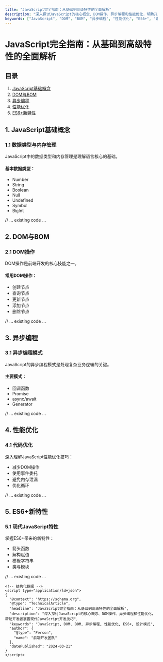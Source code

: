 ```yaml
---
title: "JavaScript完全指南：从基础到高级特性的全面解析"
description: "深入探讨JavaScript的核心概念、DOM操作、异步编程和性能优化，帮助开发者掌握现代JavaScript开发技巧"
keywords: ["JavaScript", "DOM", "BOM", "异步编程", "性能优化", "ES6+", "设计模式"]
---
```


# JavaScript完全指南：从基础到高级特性的全面解析

## 目录
1. [JavaScript基础概念](#js-basics)
2. [DOM与BOM](#dom-bom)
3. [异步编程](#async-programming)
4. [性能优化](#performance)
5. [ES6+新特性](#es6-features)

<div id="js-basics">

## 1. JavaScript基础概念

### 1.1 数据类型与内存管理
JavaScript中的数据类型和内存管理是理解语言核心的基础。

#### 基本数据类型：
- Number
- String
- Boolean
- Null
- Undefined
- Symbol
- BigInt

// ... existing code ...

</div>

<div id="dom-bom">

## 2. DOM与BOM

### 2.1 DOM操作
DOM操作是前端开发的核心技能之一。

#### 常用DOM操作：
- 创建节点
- 查询节点
- 更新节点
- 添加节点
- 删除节点

// ... existing code ...

</div>

<div id="async-programming">

## 3. 异步编程

### 3.1 异步编程模式
JavaScript的异步编程模式是处理复杂业务逻辑的关键。

#### 主要模式：
- 回调函数
- Promise
- async/await
- Generator

// ... existing code ...

</div>

<div id="performance">

## 4. 性能优化

### 4.1 代码优化
深入理解JavaScript性能优化技巧：
- 减少DOM操作
- 使用事件委托
- 避免内存泄漏
- 优化循环

// ... existing code ...

</div>

<div id="es6-features">

## 5. ES6+新特性

### 5.1 现代JavaScript特性
掌握ES6+带来的新特性：
- 箭头函数
- 解构赋值
- 模板字符串
- 类与模块

// ... existing code ...

</div>

```
<!-- 结构化数据 -->
<script type="application/ld+json">
{
  "@context": "https://schema.org",
  "@type": "TechnicalArticle",
  "headline": "JavaScript完全指南：从基础到高级特性的全面解析",
  "description": "深入探讨JavaScript的核心概念、DOM操作、异步编程和性能优化，帮助开发者掌握现代JavaScript开发技巧",
  "keywords": "JavaScript, DOM, BOM, 异步编程, 性能优化, ES6+, 设计模式",
  "author": {
    "@type": "Person",
    "name": "前端开发团队"
  },
  "datePublished": "2024-03-21"
}
</script>
```